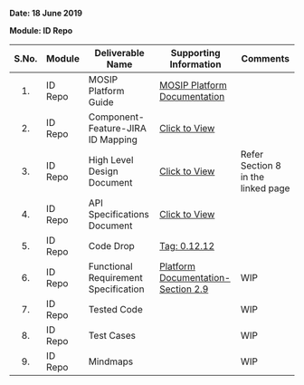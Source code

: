 **Date: 18 June 2019**

**Module: ID Repo**

|**S.No.**|**Module**|**Deliverable Name**| **Supporting Information**|**Comments**|
|:------:|-----|---|---|---|
|1.|ID Repo|MOSIP Platform Guide|[MOSIP Platform Documentation](Platform-Documentation)||
|2.|ID Repo|Component-Feature-JIRA ID Mapping|[Click to View](https://github.com/mosip/mosip/wiki/Component-Feature-ID-JIRA-ID-Mapping#12-id-repository-)|
|3.|ID Repo|High Level Design Document|[Click to View](Deliverables---Attachments)|Refer Section 8 in the linked page|
|4.|ID Repo|API Specifications Document|[Click to View](https://github.com/mosip/mosip/wiki/ID-Repository-API)||
|5.|ID Repo|Code Drop|[Tag: 0.12.12](/mosip/mosip/releases/tag/0.12.12)||
|6.|ID Repo|Functional Requirement Specification|[Platform Documentation-Section 2.9](https://github.com/mosip/mosip/wiki/Platform-Documentation#39-id-repository-)|WIP|
|7.|ID Repo|Tested Code||WIP|
|8.|ID Repo|Test Cases||WIP|
|9.|ID Repo|Mindmaps||WIP|
